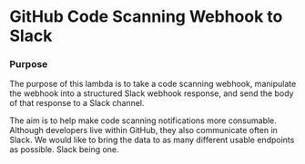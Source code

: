# GitHub Code Scanning Webhook to Slack

### Purpose

The purpose of this lambda is to take a code scanning webhook, manipulate the webhook into a structured Slack webhook response, and send the body of that response to a Slack channel.

The aim is to help make code scanning notifications more consumable. Although developers live within GitHub, they also communicate often in Slack. We would like to bring the data to as many different usable endpoints as possible. Slack being one.
